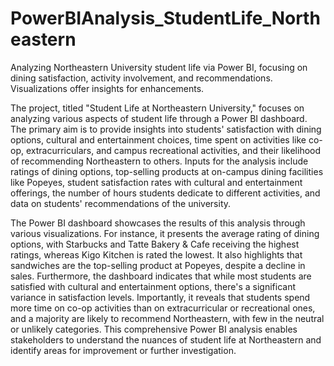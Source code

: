 # PowerBIAnalysis_StudentLife_Northeastern
Analyzing Northeastern University student life via Power BI, focusing on dining satisfaction, activity involvement, and recommendations. Visualizations offer insights for enhancements.

The project, titled "Student Life at Northeastern University," focuses on analyzing various aspects of student life through a Power BI dashboard. The primary aim is to provide insights into students' satisfaction with dining options, cultural and entertainment choices, time spent on activities like co-op, extracurriculars, and campus recreational activities, and their likelihood of recommending Northeastern to others. Inputs for the analysis include ratings of dining options, top-selling products at on-campus dining facilities like Popeyes, student satisfaction rates with cultural and entertainment offerings, the number of hours students dedicate to different activities, and data on students' recommendations of the university.

The Power BI dashboard showcases the results of this analysis through various visualizations. For instance, it presents the average rating of dining options, with Starbucks and Tatte Bakery & Cafe receiving the highest ratings, whereas Kigo Kitchen is rated the lowest. It also highlights that sandwiches are the top-selling product at Popeyes, despite a decline in sales. Furthermore, the dashboard indicates that while most students are satisfied with cultural and entertainment options, there's a significant variance in satisfaction levels. Importantly, it reveals that students spend more time on co-op activities than on extracurricular or recreational ones, and a majority are likely to recommend Northeastern, with few in the neutral or unlikely categories. This comprehensive Power BI analysis enables stakeholders to understand the nuances of student life at Northeastern and identify areas for improvement or further investigation.
